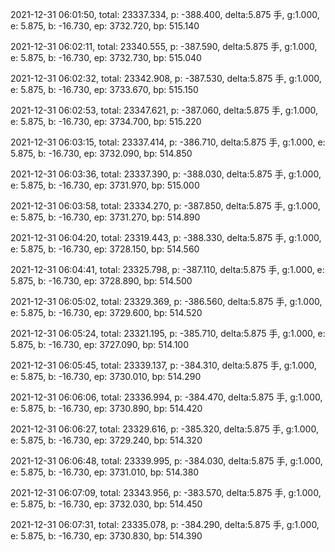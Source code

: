 2021-12-31 06:01:50, total: 23337.334, p: -388.400, delta:5.875 手, g:1.000, e: 5.875, b: -16.730, ep: 3732.720, bp: 515.140

2021-12-31 06:02:11, total: 23340.555, p: -387.590, delta:5.875 手, g:1.000, e: 5.875, b: -16.730, ep: 3732.730, bp: 515.040

2021-12-31 06:02:32, total: 23342.908, p: -387.530, delta:5.875 手, g:1.000, e: 5.875, b: -16.730, ep: 3733.670, bp: 515.150

2021-12-31 06:02:53, total: 23347.621, p: -387.060, delta:5.875 手, g:1.000, e: 5.875, b: -16.730, ep: 3734.700, bp: 515.220

2021-12-31 06:03:15, total: 23337.414, p: -386.710, delta:5.875 手, g:1.000, e: 5.875, b: -16.730, ep: 3732.090, bp: 514.850

2021-12-31 06:03:36, total: 23337.390, p: -388.030, delta:5.875 手, g:1.000, e: 5.875, b: -16.730, ep: 3731.970, bp: 515.000

2021-12-31 06:03:58, total: 23334.270, p: -387.850, delta:5.875 手, g:1.000, e: 5.875, b: -16.730, ep: 3731.270, bp: 514.890

2021-12-31 06:04:20, total: 23319.443, p: -388.330, delta:5.875 手, g:1.000, e: 5.875, b: -16.730, ep: 3728.150, bp: 514.560

2021-12-31 06:04:41, total: 23325.798, p: -387.110, delta:5.875 手, g:1.000, e: 5.875, b: -16.730, ep: 3728.890, bp: 514.500

2021-12-31 06:05:02, total: 23329.369, p: -386.560, delta:5.875 手, g:1.000, e: 5.875, b: -16.730, ep: 3729.600, bp: 514.520

2021-12-31 06:05:24, total: 23321.195, p: -385.710, delta:5.875 手, g:1.000, e: 5.875, b: -16.730, ep: 3727.090, bp: 514.100

2021-12-31 06:05:45, total: 23339.137, p: -384.310, delta:5.875 手, g:1.000, e: 5.875, b: -16.730, ep: 3730.010, bp: 514.290

2021-12-31 06:06:06, total: 23336.994, p: -384.470, delta:5.875 手, g:1.000, e: 5.875, b: -16.730, ep: 3730.890, bp: 514.420

2021-12-31 06:06:27, total: 23329.616, p: -385.320, delta:5.875 手, g:1.000, e: 5.875, b: -16.730, ep: 3729.240, bp: 514.320

2021-12-31 06:06:48, total: 23339.995, p: -384.030, delta:5.875 手, g:1.000, e: 5.875, b: -16.730, ep: 3731.010, bp: 514.380

2021-12-31 06:07:09, total: 23343.956, p: -383.570, delta:5.875 手, g:1.000, e: 5.875, b: -16.730, ep: 3732.030, bp: 514.450

2021-12-31 06:07:31, total: 23335.078, p: -384.290, delta:5.875 手, g:1.000, e: 5.875, b: -16.730, ep: 3730.830, bp: 514.390
